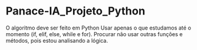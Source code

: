 # Panace-IA_Projeto_Python
O algoritmo deve ser feito em Python Usar apenas o que estudamos até o momento (if, elif, else, while e for). Procurar não usar outras funções e métodos, pois estou analisando a lógica.
